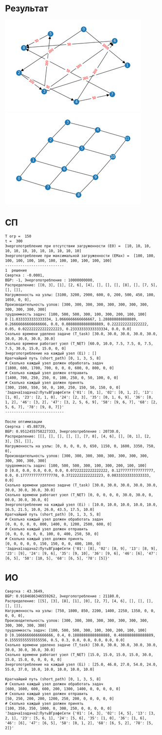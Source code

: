 # Результат
![png](1.png)
![png](2.png)
# СП
    T огр =  150
    t =  300
    Энергопотребление при отсутствии загруженности (E0) =  [10, 10, 10, 10, 10, 10, 10, 10, 10, 10, 10, 10]
    Энергопотребление при максимальной загруженности (EMax) =  [100, 100, 100, 100, 100, 100, 100, 100, 100, 100, 100, 100]
    ---------------------------
    1  решение
    Cвертка : -0.0001,
    ВБР: -1, Энергопотребление : 10000000000,
    Распределение: [[0, 3], [1], [2, 6], [4], [], [], [], [8], [], [7, 5], [], []], 
    Нагруженность на узлы: [3100, 3200, 2900, 600, 0, 200, 500, 450, 100, 1050, 0, 0], 
    Производительность узлов: [300, 300, 300, 300, 300, 300, 300, 300, 300, 300, 300, 300]
    трудоемкость задач: [100, 500, 500, 300, 100, 300, 200, 100, 100]
    D [1.0333333333333334, 1.0666666666666667, 1.288888888888889, 0.26666666666666666, 0.0, 0.08888888888888889, 0.2222222222222222, 0.05, 0.022222222222222223, 0.23333333333333334, 0.0, 0.0]
    Сколько времени уделено задаче (T_task) [30.0, 30.0, 30.0, 30.0, 30.0, 30.0, 30.0, 30.0, 30.0]
    Сколько времени работает узел (T_NET) [60.0, 10.0, 7.5, 7.5, 0, 7.5, 7.5, 30.0, 15.0, 15.0, 0, 0] 
    Энергопотребление на каждый узел (Ei) : []
    Кратчайший путь (short_path) [0, 1, 3, 5, 8]
    # Сколько каждый узел должен обработать задач 
    [1800, 600, 1700, 700, 0, 0, 0, 600, 0, 800, 0, 0]
    # Сколько каждый узел должен отправить
    [1400, 700, 250, 250, 0, 100, 250, 0, 50, 100, 0, 0] 
    # Сколько каждый узел должен принять 
    [300, 1500, 550, 50, 0, 100, 250, 150, 50, 150, 0, 0]
    'Задача1задача2:ПутьВГрафеСети {'01': [0, 1], '02': [0, 1, 2], '13': [1, 0], '23': [2, 1, 0], '24': [2, 3], '35': [0, 1, 6, 9], '36': [0, 1, 2], '46': [3, 2], '47': [3, 2, 5, 6, 9], '58': [9, 6, 7], '68': [2, 5, 6, 7], '78': [9, 8, 7]}' 
    ---------------------------

    После оптимизации
    Cвертка : 45.88739,
    ВБР: 0.9512455758227333, Энергопотребление : 20730.0,
    Распределение: [[], [], [], [], [], [7, 8], [4, 6], [], [0, 1], [2, 3], [5], []], 
    Нагруженность на узлы: [0, 0, 0, 0, 0, 650, 1150, 0, 1600, 3350, 750, 0], 
    Производительность узлов: [300, 300, 300, 300, 300, 300, 300, 300, 300, 300, 300, 300]
    трудоемкость задач: [100, 500, 500, 300, 100, 300, 200, 100, 100]
    D [0.0, 0.0, 0.0, 0.0, 0.0, 0.07222222222222222, 0.12777777777777777, 0.0, 0.17777777777777778, 0.37222222222222223, 0.08333333333333333, 0.0]
    Сколько времени уделено задаче (T_task) [30.0, 30.0, 30.0, 30.0, 30.0, 30.0, 30.0, 30.0, 30.0]
    Сколько времени работает узел (T_NET) [0, 0, 0, 0, 0, 30.0, 30.0, 0, 60.0, 30.0, 30.0, 0] 
    Энергопотребление на каждый узел (Ei) : [10.0, 10.0, 10.0, 10.0, 10.0, 16.5, 21.5, 10.0, 26.0, 43.5, 17.5, 10.0]
    Кратчайший путь (short_path) [0, 1, 3, 5, 8]
    # Сколько каждый узел должен обработать задач 
    [0, 0, 0, 0, 0, 800, 1400, 0, 1200, 2500, 600, 0]
    # Сколько каждый узел должен отправить
    [0, 0, 0, 0, 0, 0, 100, 0, 400, 250, 50, 0] 
    # Сколько каждый узел должен принять 
    [0, 0, 0, 0, 0, 150, 150, 0, 0, 400, 100, 0]
    'Задача1задача2:ПутьВГрафеСети {'01': [8], '02': [8, 9], '13': [8, 9], '23': [9], '24': [9, 6], '35': [9, 10], '36': [9, 6], '46': [6], '47': [6, 5], '58': [10, 5], '68': [6, 5], '78': [5]}' 

# ИО
    Cвертка : 43.3649,
    ВБР: 0.9184686346559262, Энергопотребление : 21180.0,
    Распределение: [[5], [3], [8], [1], [0], [2, 7], [4, 6], [], [], [], [], []],  
    Нагруженность на узлы: [750, 1800, 850, 2200, 1400, 2250, 1350, 0, 0, 0, 0, 0],  
    Производительность узлов: [300, 300, 300, 300, 300, 300, 300, 300, 300, 300, 300, 300] 
    трудоемкость задач: [100, 500, 500, 300, 100, 300, 200, 100, 100] 
    D [0.16666666666666666, 0.4, 0.18888888888888888, 0.4888888888888889, 0.15555555555555556, 0.5, 0.3, 0.0, 0.0, 0.0, 0.0, 0.0] 
    Сколько времени уделено задаче (T_task) [30.0, 30.0, 30.0, 30.0, 30.0, 30.0, 30.0, 30.0, 30.0] 
    Сколько времени работает узел (T_NET) [15.0, 15.0, 15.0, 15.0, 30.0, 15.0, 15.0, 0, 0, 0, 0, 0]  
    Энергопотребление на каждый узел (Ei) : [25.0, 46.0, 27.0, 54.0, 24.0, 55.0, 37.0, 10.0, 10.0, 10.0, 10.0, 10.0]

    Кратчайший путь (short_path) [0, 1, 3, 5, 8] 
    # Сколько каждый узел должен обработать задач  
    [600, 1600, 600, 600, 200, 1300, 1400, 0, 0, 0, 0, 0] 
    # Сколько каждый узел должен отправить 
    [50, 250, 200, 200, 1200, 250, 200, 0, 0, 0, 0, 0]  
    # Сколько каждый узел должен принять  
    [100, 350, 350, 1000, 0, 300, 250, 0, 0, 0, 0, 0] 
    'Задача1задача2:ПутьВГрафеСети {'01': [4, 3], '02': [4, 5], '13': [3, 2, 1], '23': [5, 6, 1], '24': [5, 6], '35': [1, 0], '36': [1, 6], '46': [6], '47': [6, 5], '58': [0, 1, 2], '68': [6, 5, 2], '78': [5, 2]}' 